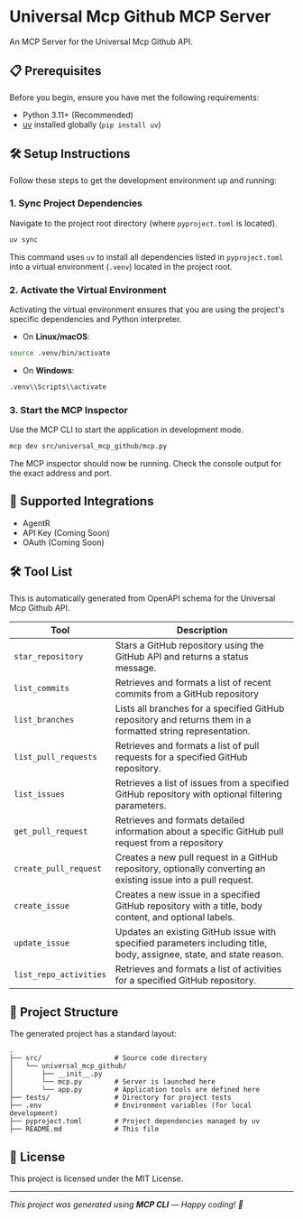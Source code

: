 # Universal Mcp Github MCP Server

An MCP Server for the Universal Mcp Github API.

## 📋 Prerequisites

Before you begin, ensure you have met the following requirements:
* Python 3.11+ (Recommended)
* [uv](https://github.com/astral-sh/uv) installed globally (`pip install uv`)

## 🛠️ Setup Instructions

Follow these steps to get the development environment up and running:

### 1. Sync Project Dependencies
Navigate to the project root directory (where `pyproject.toml` is located).
```bash
uv sync
```
This command uses `uv` to install all dependencies listed in `pyproject.toml` into a virtual environment (`.venv`) located in the project root.

### 2. Activate the Virtual Environment
Activating the virtual environment ensures that you are using the project's specific dependencies and Python interpreter.
- On **Linux/macOS**:
```bash
source .venv/bin/activate
```
- On **Windows**:
```bash
.venv\\Scripts\\activate
```

### 3. Start the MCP Inspector
Use the MCP CLI to start the application in development mode.
```bash
mcp dev src/universal_mcp_github/mcp.py
```
The MCP inspector should now be running. Check the console output for the exact address and port.

## 🔌 Supported Integrations

- AgentR
- API Key (Coming Soon)
- OAuth (Coming Soon)

## 🛠️ Tool List

This is automatically generated from OpenAPI schema for the Universal Mcp Github API.

| Tool | Description |
|------|-------------|
| `star_repository` | Stars a GitHub repository using the GitHub API and returns a status message. |
| `list_commits` | Retrieves and formats a list of recent commits from a GitHub repository |
| `list_branches` | Lists all branches for a specified GitHub repository and returns them in a formatted string representation. |
| `list_pull_requests` | Retrieves and formats a list of pull requests for a specified GitHub repository. |
| `list_issues` | Retrieves a list of issues from a specified GitHub repository with optional filtering parameters. |
| `get_pull_request` | Retrieves and formats detailed information about a specific GitHub pull request from a repository |
| `create_pull_request` | Creates a new pull request in a GitHub repository, optionally converting an existing issue into a pull request. |
| `create_issue` | Creates a new issue in a specified GitHub repository with a title, body content, and optional labels. |
| `update_issue` | Updates an existing GitHub issue with specified parameters including title, body, assignee, state, and state reason. |
| `list_repo_activities` | Retrieves and formats a list of activities for a specified GitHub repository. |

## 📁 Project Structure

The generated project has a standard layout:
```
.
├── src/                  # Source code directory
│   └── universal_mcp_github/
│       ├── __init__.py
│       └── mcp.py        # Server is launched here
│       └── app.py        # Application tools are defined here
├── tests/                # Directory for project tests
├── .env                  # Environment variables (for local development)
├── pyproject.toml        # Project dependencies managed by uv
├── README.md             # This file
```

## 📝 License

This project is licensed under the MIT License.

---

_This project was generated using **MCP CLI** — Happy coding! 🚀_
